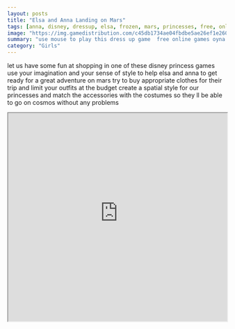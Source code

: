 ```yaml
---
layout: posts
title: "Elsa and Anna Landing on Mars"
tags: [anna, disney, dressup, elsa, frozen, mars, princesses, free, online, games, oyna, game, free, games, play, play, games]
image: "https://img.gamedistribution.com/c45db1734ae04fbdbe5ae26ef1e260b7.jpg"
summary: "use mouse to play this dress up game  free online games oyna game free games play play games"
category: "Girls"
---
```


let us have some fun at shopping in one of these disney princess games use your imagination and your sense of style to help elsa and anna to get ready for a great adventure on mars try to buy appropriate clothes for their trip and limit your outfits at the budget create a spatial style for our princesses and match the accessories with the costumes so they ll be able to go on cosmos without any problems

<iframe width="100%" height="480px;" src="https://flash.gamedistribution.com?game=c45db1734ae04fbdbe5ae26ef1e260b7"></iframe>
